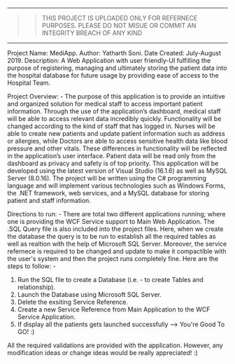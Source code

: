 _____________________________________________________________________________________________________________________
>>THIS PROJECT IS UPLOADED ONLY FOR REFERNECE PURPOSES. PLEASE DO NOT MISUE OR COMMIT AN INTEGRITY BREACH OF ANY KIND
---------------------------------------------------------------------------------------------------------------------
Project Name: MediApp.
Author: Yatharth Soni.
Date Created: July-August 2019.
Description: A Web Application with user friendly-UI fulfilling the purpose of registering, managing and ultimately storing the patient data into the hospital database for future usage by providing ease of access to the Hospital Team.

Project Overview: -
The purpose of this application is to provide an intuitive and organized solution for medical staff to access important patient information. Through the use of the application’s dashboard, medical staff will be able to access relevant data incredibly quickly. 
Functionality will be changed according to the kind of staff that has logged in. Nurses will be able to create new patients and update patient information such as address or allergies, while Doctors are able to access sensitive health data like blood pressure and other vitals. These differences in functionality will be reflected in the application’s user interface. Patient data will be read only from the dashboard as privacy and safety is of top priority. 
This application will be developed using the latest version of Visual Studio (16.1.6) as well as MySQL Server (8.0.16). The project will be written using the C# programming language and will implement various technologies such as Windows Forms, the .NET framework, web services, and a MySQL database for storing patient and staff information.

Directions to run: -
There are total two different applications running; where one is providing the WCF Service support to Main Web Application. The .SQL Query file is also included into the project files. Here, when we create the database the query is to be run to establish all the required tables as well as realtion with the help of Microsoft SQL Server. Moreover, the service refernece is required to be changed and update to make it compactible with the user's system and then the project runs completely fine.
Here are the steps to follow: -
1. Run the SQL file to create a Database (i.e. - to create Tables and relationship).
2. Launch the Database using Microsoft SQL Server.
3. Delete the exsiting Service Reference.
4. Create a new Service Reference from Main Application to the WCF Service Application.
5. If display all the patients gets launched successfully --> You're Good To GO! :)

All the required validations are provided with the application. However, any modification ideas or change ideas would be really appreciated! :)
